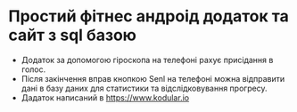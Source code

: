 # Простий фітнес андроід додаток та сайт з sql базою
* Додаток за допомогою гіроскопа на телефоні рахує присідання в голос.
* Після закінчення вправ кнопкою Senl на телефоні можна відправити дані в базу даних для статистики та відслідковування прогресу.
* Дадаток написаний в https://www.kodular.io

